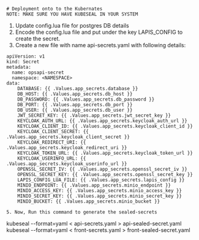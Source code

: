 

```
# Deployment onto to the Kubernates
NOTE: MAKE SURE YOU HAVE KUBESEAL IN YOUR SYSTEM

```
1. Update config.lua file for postgres DB details
2. Encode the config.lua file and put under the key LAPIS_CONFIG to create the secret.
3. Create a new file with name api-secrets.yaml with following details:
```
apiVersion: v1
kind: Secret
metadata:
  name: opsapi-secret
  namespace: <NAMESPACE>
data:
    DATABASE: {{ .Values.app_secrets.database }}
    DB_HOST: {{ .Values.app_secrets.db_host }}
    DB_PASSWORD: {{ .Values.app_secrets.db_password }}
    DB_PORT: {{ .Values.app_secrets.db_port }}
    DB_USER: {{ .Values.app_secrets.db_user }}
    JWT_SECRET_KEY: {{ .Values.app_secrets.jwt_secret_key }}
    KEYCLOAK_AUTH_URL: {{ .Values.app_secrets.keycloak_auth_url }}
    KEYCLOAK_CLIENT_ID: {{ .Values.app_secrets.keycloak_client_id }}
    KEYCLOAK_CLIENT_SECRET: {{ .Values.app_secrets.keycloak_client_secret }}
    KEYCLOAK_REDIRECT_URI: {{ .Values.app_secrets.keycloak_redirect_uri }}
    KEYCLOAK_TOKEN_URL: {{ .Values.app_secrets.keycloak_token_url }}
    KEYCLOAK_USERINFO_URL: {{ .Values.app_secrets.keycloak_userinfo_url }}
    OPENSSL_SECRET_IV: {{ .Values.app_secrets.openssl_secret_iv }}
    OPENSSL_SECRET_KEY: {{ .Values.app_secrets.openssl_secret_key }}
    LAPIS_CONFIG_LUA_FILE: {{ .Values.app_secrets.lapis_config }}
    MINIO_ENDPOINT: {{ .Values.app_secrets.minio_endpoint }}
    MINIO_ACCESS_KEY: {{ .Values.app_secrets.minio_access_key }}
    MINIO_SECRET_KEY: {{ .Values.app_secrets.minio_secret_key }}
    MINIO_BUCKET: {{ .Values.app_secrets.minio_bucket }}
```

```
5. Now, Run this command to generate the sealed-secrets
```
kubeseal --format=yaml < api-secrets.yaml > api-sealed-secret.yaml
kubeseal --format=yaml < front-secrets.yaml > front-sealed-secret.yaml
```

